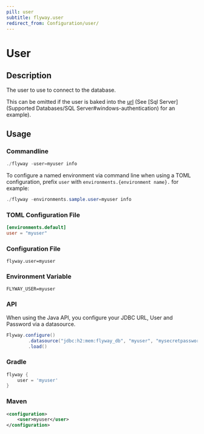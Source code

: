 ```yaml
---
pill: user
subtitle: flyway.user
redirect_from: Configuration/user/
---
```


# User

## Description
The user to use to connect to the database.

This can be omitted if the user is baked into the [url](Configuration/parameters/environments/url) (See [Sql Server](Supported Databases/SQL Server#windows-authentication) for an example).

## Usage

### Commandline
```powershell
./flyway -user=myuser info
```

To configure a named environment via command line when using a TOML configuration, prefix `user` with `environments.{environment name}.` for example:
```powershell
./flyway -environments.sample.user=myuser info
```

### TOML Configuration File
```toml
[environments.default]
user = "myuser"
```

### Configuration File
```properties
flyway.user=myuser
```

### Environment Variable
```properties
FLYWAY_USER=myuser
```

### API
When using the Java API, you configure your JDBC URL, User and Password via a datasource.
```java
Flyway.configure()
        .datasource("jdbc:h2:mem:flyway_db", "myuser", "mysecretpassword")
        .load()
```

### Gradle
```groovy
flyway {
    user = 'myuser'
}
```

### Maven
```xml
<configuration>
    <user>myuser</user>
</configuration>
```
